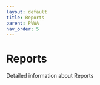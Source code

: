 ```yaml
---
layout: default
title: Reports
parent: PVWA
nav_order: 5
---
```

# Reports

Detailed information about Reports